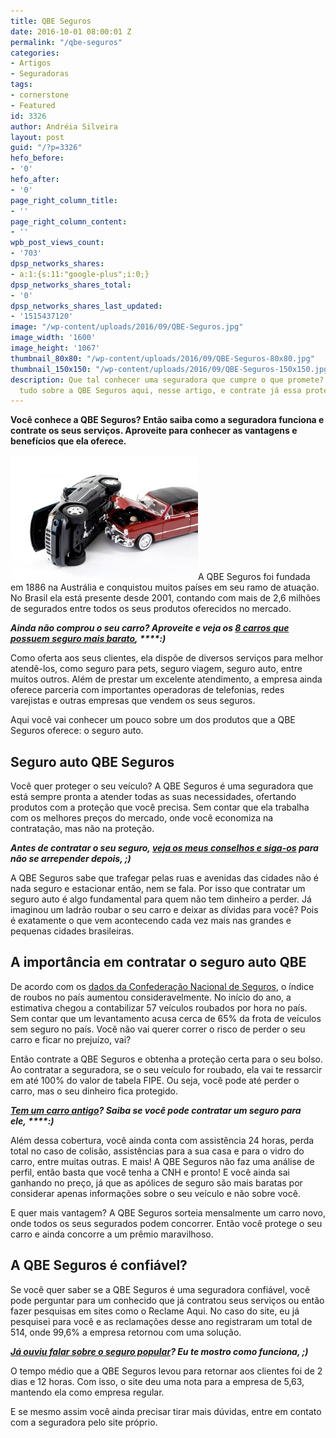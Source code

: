 ```yaml
---
title: QBE Seguros
date: 2016-10-01 08:00:01 Z
permalink: "/qbe-seguros"
categories:
- Artigos
- Seguradoras
tags:
- cornerstone
- Featured
id: 3326
author: Andréia Silveira
layout: post
guid: "/?p=3326"
hefo_before:
- '0'
hefo_after:
- '0'
page_right_column_title:
- ''
page_right_column_content:
- ''
wpb_post_views_count:
- '703'
dpsp_networks_shares:
- a:1:{s:11:"google-plus";i:0;}
dpsp_networks_shares_total:
- '0'
dpsp_networks_shares_last_updated:
- '1515437120'
image: "/wp-content/uploads/2016/09/QBE-Seguros.jpg"
image_width: '1600'
image_height: '1067'
thumbnail_80x80: "/wp-content/uploads/2016/09/QBE-Seguros-80x80.jpg"
thumbnail_150x150: "/wp-content/uploads/2016/09/QBE-Seguros-150x150.jpg"
description: Que tal conhecer uma seguradora que cumpre o que promete? Então saiba
  tudo sobre a QBE Seguros aqui, nesse artigo, e contrate já essa proteção!
---
```


**Você conhece a QBE Seguros? Então saiba como a seguradora funciona e contrate os seus serviços. Aproveite para conhecer as vantagens e benefícios que ela oferece.**

[<img class="alignleft wp-image-3327 size-medium" title="QBE Seguros" src="/wp-content/uploads/2016/09/QBE-Seguros-300x200.jpg" alt="QBE Seguros" width="300" height="200" />](/wp-content/uploads/2016/09/QBE-Seguros.jpg)A QBE Seguros foi fundada em 1886 na Austrália e conquistou muitos países em seu ramo de atuação. No Brasil ela está presente desde 2001, contando com mais de 2,6 milhões de segurados entre todos os seus produtos oferecidos no mercado.

**_Ainda não comprou o seu carro? Aproveite e veja os <a href="/8-carros-com-seguro-mais-barato" target="_blank">8 carros que possuem seguro mais barato</a>, _****_:)_**

Como oferta aos seus clientes, ela dispõe de diversos serviços para melhor atendê-los, como seguro para pets, seguro viagem, seguro auto, entre muitos outros. Além de prestar um excelente atendimento, a empresa ainda oferece parceria com importantes operadoras de telefonias, redes varejistas e outras empresas que vendem os seus seguros.

Aqui você vai conhecer um pouco sobre um dos produtos que a QBE Seguros oferece: o seguro auto.

## Seguro auto QBE Seguros

Você quer proteger o seu veículo? A QBE Seguros é uma seguradora que está sempre pronta a atender todas as suas necessidades, ofertando produtos com a proteção que você precisa. Sem contar que ela trabalha com os melhores preços do mercado, onde você economiza na contratação, mas não na proteção.

**_Antes de contratar o seu seguro, <a href="/5-conselhos-de-corretor-de-seguro-auto" target="_blank">veja os meus conselhos e siga-os</a> para não se arrepender depois, ;)_**

A QBE Seguros sabe que trafegar pelas ruas e avenidas das cidades não é nada seguro e estacionar então, nem se fala. Por isso que contratar um seguro auto é algo fundamental para quem não tem dinheiro a perder. Já imaginou um ladrão roubar o seu carro e deixar as dívidas para você? Pois é exatamente o que vem acontecendo cada vez mais nas grandes e pequenas cidades brasileiras.

## A importância em contratar o seguro auto QBE

De acordo com os <a href="http://g1.globo.com/jornal-hoje/noticia/2016/01/cinquenta-e-sete-carros-sao-roubados-por-hora-no-brasil-diz-pesquisa.html" target="_blank">dados da Confederação Nacional de Seguros</a>, o índice de roubos no país aumentou consideravelmente. No início do ano, a estimativa chegou a contabilizar 57 veículos roubados por hora no país. Sem contar que um levantamento acusa cerca de 65% da frota de veículos sem seguro no país. Você não vai querer correr o risco de perder o seu carro e ficar no prejuízo, vai?

Então contrate a QBE Seguros e obtenha a proteção certa para o seu bolso. Ao contratar a seguradora, se o seu veículo for roubado, ela vai te ressarcir em até 100% do valor de tabela FIPE. Ou seja, você pode até perder o carro, mas o seu dinheiro fica protegido.

**_<a href="/seguro-auto-para-carros-ate-quantos-anos" target="_blank">Tem um carro antigo</a>? Saiba se você pode contratar um seguro para ele, _****_:)_**

Além dessa cobertura, você ainda conta com assistência 24 horas, perda total no caso de colisão, assistências para a sua casa e para o vidro do carro, entre muitas outras. E mais! A QBE Seguros não faz uma análise de perfil, então basta que você tenha a CNH e pronto! E você ainda sai ganhando no preço, já que as apólices de seguro são mais baratas por considerar apenas informações sobre o seu veículo e não sobre você.

E quer mais vantagem? A QBE Seguros sorteia mensalmente um carro novo, onde todos os seus segurados podem concorrer. Então você protege o seu carro e ainda concorre a um prêmio maravilhoso.

## A QBE Seguros é confiável?

Se você quer saber se a QBE Seguros é uma seguradora confiável, você pode perguntar para um conhecido que já contratou seus serviços ou então fazer pesquisas em sites como o Reclame Aqui. No caso do site, eu já pesquisei para você e as reclamações desse ano registraram um total de 514, onde 99,6% a empresa retornou com uma solução.

**_<a href="/o-seguro-popular-passou-a-vigorar/" target="_blank">Já ouviu falar sobre o seguro popular</a>? Eu te mostro como funciona, ;)_**

O tempo médio que a QBE Seguros levou para retornar aos clientes foi de 2 dias e 12 horas. Com isso, o site deu uma nota para a empresa de 5,63, mantendo ela como empresa regular.

E se mesmo assim você ainda precisar tirar mais dúvidas, entre em contato com a seguradora pelo site próprio.